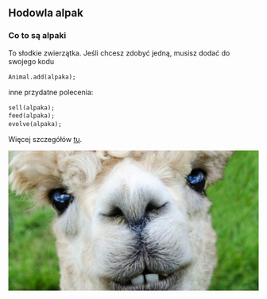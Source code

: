 ## Hodowla alpak

### Co to są alpaki

To słodkie zwierzątka. Jeśli chcesz zdobyć jedną, musisz dodać do swojego kodu

```markdown
Animal.add(alpaka);
```
inne przydatne polecenia:

```markdown
sell(alpaka);
feed(alpaka);
evolve(alpaka);
```

Więcej szczegółów [tu](https://google.com).

![alpaka](alpaka.jpg)

